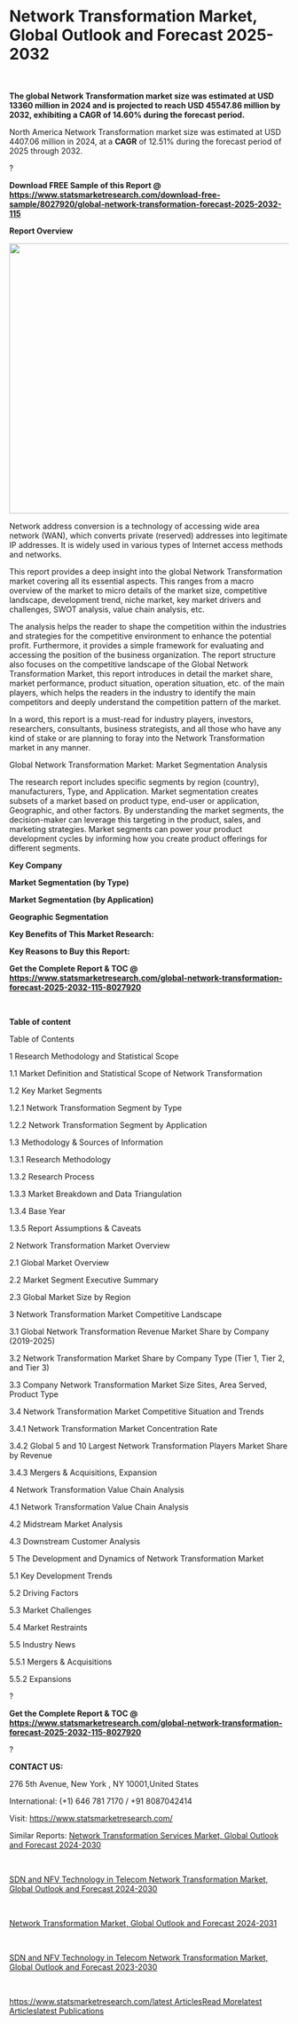 <h1>Network Transformation Market, Global Outlook and Forecast 2025-2032</h1><br/><p><strong>The global Network Transformation market size was estimated at USD 13360 million in 2024 and is projected to reach USD 45547.86 million by 2032, exhibiting a <strong>CAGR</strong> of 14.60% during the forecast period.</strong></p>
 
 
 
 <p>North America Network Transformation market size was estimated at USD 4407.06 million in 2024, at a <strong>CAGR</strong> of 12.51% during the forecast period of 2025 through 2032.</p>
 
 
 
 <p>? </p>
 
 
 
 <p><strong>Download FREE Sample of this Report @ <a href="https://www.statsmarketresearch.com/download-free-sample/8027920/global-network-transformation-forecast-2025-2032-115">https://www.statsmarketresearch.com/download-free-sample/8027920/global-network-transformation-forecast-2025-2032-115</a></strong></p>
 
 
 
 <p><strong>Report Overview</strong></p>
 
 
 
 <p><strong><img alt="" src="https://www.grandresearchstore.com/assets/report-images/NetworkTransformationMarket.png" style="width: 731px; height: 487px;" /></strong></p>
 
 
 
 <p>Network address conversion is a technology of accessing wide area network (WAN), which converts private (reserved) addresses into legitimate IP addresses. It is widely used in various types of Internet access methods and networks.</p>
 
 
 
 <p>This report provides a deep insight into the global Network Transformation market covering all its essential aspects. This ranges from a macro overview of the market to micro details of the market size, competitive landscape, development trend, niche market, key market drivers and challenges, SWOT analysis, value chain analysis, etc.</p>
 
 
 
 <p>The analysis helps the reader to shape the competition within the industries and strategies for the competitive environment to enhance the potential profit. Furthermore, it provides a simple framework for evaluating and accessing the position of the business organization. The report structure also focuses on the competitive landscape of the Global Network Transformation Market, this report introduces in detail the market share, market performance, product situation, operation situation, etc. of the main players, which helps the readers in the industry to identify the main competitors and deeply understand the competition pattern of the market.</p>
 
 
 
 <p>In a word, this report is a must-read for industry players, investors, researchers, consultants, business strategists, and all those who have any kind of stake or are planning to foray into the Network Transformation market in any manner.</p>
 
 
 
 <p>Global Network Transformation Market: Market Segmentation Analysis</p>
 
 
 
 <p>The research report includes specific segments by region (country), manufacturers, Type, and Application. Market segmentation creates subsets of a market based on product type, end-user or application, Geographic, and other factors. By understanding the market segments, the decision-maker can leverage this targeting in the product, sales, and marketing strategies. Market segments can power your product development cycles by informing how you create product offerings for different segments.</p>
 
 
 
 <p><strong>Key Company</strong></p>
 
 
 
 <p><strong>Market Segmentation (by Type)</strong></p>
 
 
 
 <p><strong>Market Segmentation (<strong>by Application</strong>)</strong></p>
 
 
 
 <p><strong>Geographic Segmentation</strong></p>
 
 
 
 <p><strong>Key Benefits of This Market Research:</strong></p>
 
 
 
 <p><strong>Key <strong>Reasons to Buy</strong> this Report:</strong></p>
 
 
 
 <div><b>Get the Complete Report & TOC @ <a href="https://www.statsmarketresearch.com/global-network-transformation-forecast-2025-2032-115-8027920">https://www.statsmarketresearch.com/global-network-transformation-forecast-2025-2032-115-8027920</a></b></div>
 
 
 
 <p><br />
 
 <b>Table of content</b></p>
 
 
 
 <p>Table of Contents<br />
 
 1 Research Methodology and Statistical Scope<br />
 
 1.1 Market Definition and Statistical Scope of Network Transformation<br />
 
 1.2 Key Market Segments<br />
 
 1.2.1 Network Transformation Segment by Type<br />
 
 1.2.2 Network Transformation Segment by Application<br />
 
 1.3 Methodology & Sources of Information<br />
 
 1.3.1 Research Methodology<br />
 
 1.3.2 Research Process<br />
 
 1.3.3 Market Breakdown and Data Triangulation<br />
 
 1.3.4 Base Year<br />
 
 1.3.5 Report Assumptions & Caveats<br />
 
 2 Network Transformation Market Overview<br />
 
 2.1 Global Market Overview<br />
 
 2.2 Market Segment Executive Summary<br />
 
 2.3 Global Market Size by Region<br />
 
 3 Network Transformation Market Competitive Landscape<br />
 
 3.1 Global Network Transformation Revenue Market Share by Company (2019-2025)<br />
 
 3.2 Network Transformation Market Share by Company Type (Tier 1, Tier 2, and Tier 3)<br />
 
 3.3 Company Network Transformation Market Size Sites, Area Served, Product Type<br />
 
 3.4 Network Transformation Market Competitive Situation and Trends<br />
 
 3.4.1 Network Transformation Market Concentration Rate<br />
 
 3.4.2 Global 5 and 10 Largest Network Transformation Players Market Share by Revenue<br />
 
 3.4.3 Mergers & Acquisitions, Expansion<br />
 
 4 Network Transformation Value Chain Analysis<br />
 
 4.1 Network Transformation Value Chain Analysis<br />
 
 4.2 Midstream Market Analysis<br />
 
 4.3 Downstream Customer Analysis<br />
 
 5 The Development and Dynamics of Network Transformation Market<br />
 
 5.1 Key Development Trends<br />
 
 5.2 Driving Factors<br />
 
 5.3 Market Challenges<br />
 
 5.4 Market Restraints<br />
 
 5.5 Industry News<br />
 
 5.5.1 Mergers & Acquisitions<br />
 
 5.5.2 Expansions<br />
 
 ? </p>
 
 
 
 <div><b>Get the Complete Report & TOC @ <a href="https://www.statsmarketresearch.com/global-network-transformation-forecast-2025-2032-115-8027920">https://www.statsmarketresearch.com/global-network-transformation-forecast-2025-2032-115-8027920</a></b></div>
 
 
 
 <p>? </p>
 
 
 
 <p><b>CONTACT US:</b><br />
 
 276 5th Avenue, New York , NY 10001,United States<br />
 
 International: (+1) 646 781 7170 / +91 8087042414<br />
 
 Visit: <a href="https://www.statsmarketresearch.com/">https://www.statsmarketresearch.com/</a><br />
 
 Similar Reports: <a href="https://www.statsmarketresearch.com/global-network-transformation-forecast-2025-2032-115-8027920">Network Transformation Services Market, Global Outlook and Forecast 2024-2030</a><br />
 
 <br />
 
 <a href="https://www.statsmarketresearch.com/global-network-transformation-forecast-2025-2032-115-8027920">SDN and NFV Technology in Telecom Network Transformation Market, Global Outlook and Forecast 2024-2030</a><br />
 
 <br />
 
 <a href="https://www.statsmarketresearch.com/global-network-transformation-forecast-2025-2032-115-8027920">Network Transformation Market, Global Outlook and Forecast 2024-2031</a><br />
 
 <br />
 
 <a href="https://www.statsmarketresearch.com/global-network-transformation-forecast-2025-2032-115-8027920">SDN and NFV Technology in Telecom Network Transformation Market, Global Outlook and Forecast 2023-2030</a><br />
 
 <br />
 
 <a href="https://gyeongbokgung.com">https://www.statsmarketresearch.com/</a><a href="https://hallyeomaritime.com">latest Articles</a><a href="https://jingwansa.com">Read More</a><a href="https://nguoiviet.jp/">latest Articles</a><a href="https://www.intelmarketresearch.com/">latest Publications</a></p>